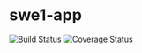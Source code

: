 # swe1-app
[![Build Status](https://app.travis-ci.com/kathylyching/swe1-app.svg?branch=test-branch)](https://app.travis-ci.com/kathylyching/swe1-app)
[![Coverage Status](https://coveralls.io/repos/github/kathylyching/swe1-app/badge.svg?branch=test-branch)](https://coveralls.io/github/kathylyching/swe1-app?branch=test-branch)

